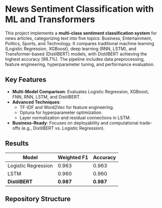 # News Sentiment Classification with ML and Transformers

This project implements a **multi-class sentiment classification system** for news articles, categorizing text into five topics: Business, Entertainment, Politics, Sports, and Technology. It compares traditional machine learning (Logistic Regression, XGBoost), deep learning (RNN, LSTM), and Transformer-based (DistilBERT) models, with DistilBERT achieving the highest accuracy (98.7%). The pipeline includes data preprocessing, feature engineering, hyperparameter tuning, and performance evaluation.

## Key Features
- **Multi-Model Comparison**: Evaluates Logistic Regression, XGBoost, FNN, RNN, LSTM, and DistilBERT.
- **Advanced Techniques**:  
  - TF-IDF and Word2Vec for feature engineering.  
  - Optuna for hyperparameter optimization.  
  - Layer normalization and residual connections in LSTM.  
- **Business-Ready**: Focuses on deployability and computational trade-offs (e.g., DistilBERT vs. Logistic Regression).

## Results
| Model          | Weighted F1 | Accuracy |
|----------------|-------------|----------|
| Logistic Regression | 0.963       | 0.963    |
| LSTM           | 0.960       | 0.960    |
| **DistilBERT**     | **0.987**   | **0.987**|

## Repository Structure
